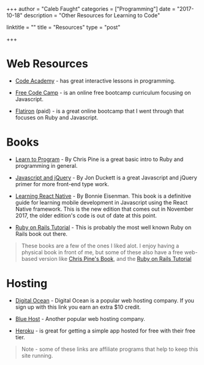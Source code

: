 +++
author = "Caleb Faught"
categories = ["Programming"]
date = "2017-10-18"
description = "Other Resources for Learning to Code"

linktitle = ""
title = "Resources"
type = "post"

+++


# Web Resources

* [Code Academy](http://codeacademy.com) - has great interactive lessons in programming.

* [Free Code Camp](http://freecodecamp.com) - is an online free bootcamp curriculum focusing on Javascript.

* [Flatiron](https://learn.co) (paid) - is a great online bootcamp that I went through that focuses on Ruby and Javascript.

# Books

* [Learn to Program](https://www.amazon.com/Learn-Program-Second-Facets-Ruby/dp/1934356360/ref=as_li_ss_tl?ie=UTF8&qid=1508437969&sr=8-1&keywords=learn+to+program&linkCode=ll1&tag=portofcode-20&linkId=7688e9659a694fe48af8a02d1bf1df99) - By Chris Pine is a great basic intro to Ruby and programming in general.

* [Javascript and jQuery](https://www.amazon.com/JavaScript-JQuery-Interactive-Front-End-Development/dp/1118531647/ref=as_li_ss_tl?s=books&ie=UTF8&qid=1508438059&sr=1-3&keywords=Javascript&linkCode=ll1&tag=portofcode-20&linkId=9e5f4a14d05017b4ad072fcd29edd696) - By Jon Duckett is a great Javascript and jQuery primer for more front-end type work.

* [Learning React Native](https://www.amazon.com/Learning-React-Native-Building-JavaScript/dp/1491989149/ref=as_li_ss_tl?s=books&ie=UTF8&qid=1508438161&sr=1-3&keywords=learning+React+Native&linkCode=ll1&tag=portofcode-20&linkId=4b3a3fc89ed261c92482ff3db697d4b6) - By Bonnie Eisenman. This book is a definitive guide for learning mobile development in Javascript using the React Native framework. This is the new edition that comes out in November 2017, the older edition's code is out of date at this point.

* [Ruby on Rails Tutorial](http://amzn.to/2zn5oU0) - This is probably the most well known Ruby on Rails book out there.

> These books are a few of the ones I liked alot. I enjoy having a physical book in front of me, but some of these also have a free web-based version like [Chris Pine's Book](https://pine.fm/LearnToProgram/), and the [Ruby on Rails Tutorial](https://www.railstutorial.org/book)


# Hosting

* [Digital Ocean](https://m.do.co/c/74fb397feb29) - Digital Ocean is a popular web hosting company. If you sign up with this link you earn an extra $10 credit.

* [Blue Host](//www.bluehost.com/track/portofcode/) - Another popular web hosting company.

* [Heroku](http://heroku.com) - is great for getting a simple app hosted for free with their free tier.

>Note - some of these links are affiliate programs that help to keep this site running.
